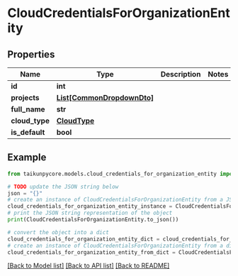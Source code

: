 # CloudCredentialsForOrganizationEntity


## Properties

Name | Type | Description | Notes
------------ | ------------- | ------------- | -------------
**id** | **int** |  | 
**projects** | [**List[CommonDropdownDto]**](CommonDropdownDto.md) |  | 
**full_name** | **str** |  | 
**cloud_type** | [**CloudType**](CloudType.md) |  | 
**is_default** | **bool** |  | 

## Example

```python
from taikunpycore.models.cloud_credentials_for_organization_entity import CloudCredentialsForOrganizationEntity

# TODO update the JSON string below
json = "{}"
# create an instance of CloudCredentialsForOrganizationEntity from a JSON string
cloud_credentials_for_organization_entity_instance = CloudCredentialsForOrganizationEntity.from_json(json)
# print the JSON string representation of the object
print(CloudCredentialsForOrganizationEntity.to_json())

# convert the object into a dict
cloud_credentials_for_organization_entity_dict = cloud_credentials_for_organization_entity_instance.to_dict()
# create an instance of CloudCredentialsForOrganizationEntity from a dict
cloud_credentials_for_organization_entity_from_dict = CloudCredentialsForOrganizationEntity.from_dict(cloud_credentials_for_organization_entity_dict)
```
[[Back to Model list]](../README.md#documentation-for-models) [[Back to API list]](../README.md#documentation-for-api-endpoints) [[Back to README]](../README.md)


